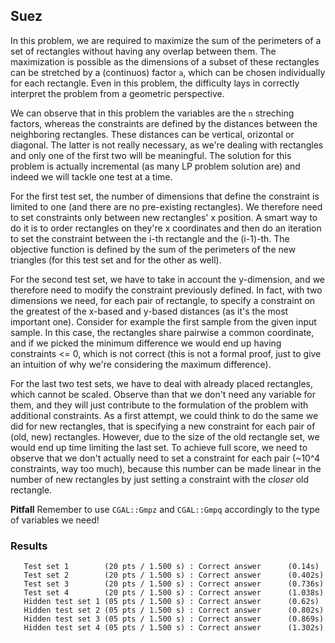 ## Suez
In this problem, we are required to maximize the sum of the perimeters of a set of rectangles without having any overlap between them. The maximization is possible as the dimensions of a subset of these rectangles can be stretched by a (continuos) factor `a`, which can be chosen individually for each rectangle. Even in this problem, the difficulty lays in correctly interpret the problem from a geometric perspective.

We can observe that in this problem the variables are the `n` streching factors, whereas the constraints are defined by the distances between the neighboring rectangles. These distances can be vertical, orizontal or diagonal. The latter is not really necessary, as we're dealing with rectangles and only one of the first two will be meaningful. The solution for this problem is actually incremental (as many LP problem solution are) and indeed we will tackle one test at a time.

For the first test set, the number of dimensions that define the constraint is limited to one (and there are no pre-existing rectangles). We therefore need to set constraints only between new rectangles' x position. A smart way to do it is to order rectangles on they're x coordinates and then do an iteration to set the constraint between the i-th rectangle and the (i-1)-th. The objective function is defined by the sum of the perimeters of the new triangles (for this test set and
for the other as well).

For the second test set, we have to take in account the y-dimension, and we therefore need to modify the constraint previously defined. In fact, with two dimensions we need, for each pair of rectangle, to specify a constraint on the greatest of the x-based and y-based distances (as it's the most important one). Consider for example the first sample from the given input sample. In this case, the rectangles share pairwise a common coordinate, and if we picked the minimum difference we
would end up having constraints <= 0, which is not correct (this is not a formal proof, just to give an intuition of why we're considering the maximum difference).

For the last two test sets, we have to deal with already placed rectangles, which cannot be scaled. Observe than that we don't need any variable for them, and they will just contribute to the formulation of the problem with additional constraints. As a first attempt, we could think to do the same we did for new rectangles, that is specifying a new constraint for each pair of (old, new) rectangles. However, due to the size of the old rectangle set, we would end up time limiting the
last set. To achieve full score, we need to observe that we don't actually need to set a constraint for each pair (~10^4 constraints, way too much), because this number can be made linear in the number of new rectangles by just setting a constraint with the *closer* old rectangle. 

**Pitfall**
Remember to use `CGAL::Gmpz` and `CGAL::Gmpq` accordingly to the type of variables we need!

### Results
```
   Test set 1        (20 pts / 1.500 s) : Correct answer      (0.14s)
   Test set 2        (20 pts / 1.500 s) : Correct answer      (0.402s)
   Test set 3        (20 pts / 1.500 s) : Correct answer      (0.736s)
   Test set 4        (20 pts / 1.500 s) : Correct answer      (1.038s)
   Hidden test set 1 (05 pts / 1.500 s) : Correct answer      (0.62s)
   Hidden test set 2 (05 pts / 1.500 s) : Correct answer      (0.802s)
   Hidden test set 3 (05 pts / 1.500 s) : Correct answer      (0.869s)
   Hidden test set 4 (05 pts / 1.500 s) : Correct answer      (1.302s)
```
